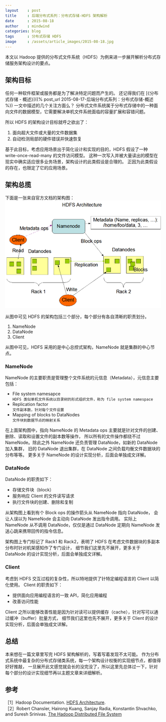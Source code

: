 ```yaml
---
layout    : post
title     : 后端分布式系列：分布式存储-HDFS 架构解析
date      : 2015-08-18
author    : mindwind
categories: blog
tags      : 分布式存储 HDFS
image     : /assets/article_images/2015-08-18.jpg
---
```



本文以 Hadoop 提供的分布式文件系统（HDFS）为例来进一步展开解析分布式存储服务架构设计的要点。


## 架构目标
任何一种软件框架或服务都是为了解决特定问题而产生的。
还记得我们在 [《分布式存储 - 概述》]({% post_url 2015-08-17-后端分布式系列：分布式存储-概述 %}) 一文中描述的几个关注方面么？
分布式文件系统属于分布式存储中的一种面向文件的数据模型，它需要解决单机文件系统面临的容量扩展和容错问题。

所以 HDFS 的架构设计目标就呼之欲出了：

  1. 面向超大文件或大量的文件数据集  
  2. 自动检测局部的硬件错误并快速恢复

基于此目标，考虑应用场景出于简化设计和实现的目的，HDFS 假设了一种 write-once-read-many 的文件访问模型。
这种一次写入并被大量读出的模型在现实中确实适应很多业务场景，架构设计的此类假设是合理的。
正因为此类假设的存在，也限定了它的应用场景。


## 架构总揽
下面是一张来自官方文档的架构图：  
![](/assets/article_images/2015-08-18-1.png)

从图中可见 HDFS 的架构包括三个部分，每个部分有各自清晰的职责划分。

  1. NameNode  
  2. DataNode  
  3. Client

从图中可见，HDFS 采用的是中心总控式架构，NameNode 就是集群的中心节点。

### NameNode
NameNode 的主要职责是管理整个文件系统的元信息（Metadata），元信息主要包括：

  - File system namesapce  
    `HDFS 类似单机文件系统以目录树的形式组织文件，称为 file system namespace`
  - Replication factor  
    `文件副本数，针对每个文件设置`
  - Mapping of blocks to DataNodes  
    `文件块到数据节点的映射关系`

在上面架构图中，指向 NameNode 的 Metadata ops 主要就是针对文件的创建、删除、读取和设置文件的副本数等操作，
所以所有的文件操作都绕不过 NameNode。除此之外 NameNode 还负责管理 DataNode，如新的 DataNode 加入集群，
旧的 DataNode 退出集群，在 DataNode 之间负载均衡文件数据块的分布等等。
更多关于 NameNode 的设计实现分析，后面会单独成文详解。


### DataNode
DataNode 的职责如下：  

  - 存储文件块（block）
  - 服务响应 Client 的文件读写请求  
  - 执行文件块的创建、删除和复制  

从架构图上看到有个 Block ops 的操作箭头从 NameNode 指向 DataNode，
会让人误以为 NameNode 会主动向 DataNode 发出指令调用。
实际上 NameNode 从不调用 DataNode，仅仅是通过 DataNode 定期向 NameNode 发送心跳来携带回传的指令信息。

架构图上专门标记了 Rack1 和 Rack2，表明了 HDFS 在考虑文件数据块的多副本分布时针对机架感知作了专门设计，
细节我们这里先不展开，更多关于 DataNode 的设计实现分析，后面会单独成文详解。


### Client
考虑到 HDFS 交互过程的复杂性，所以特地提供了针特定编程语言的 Client 以简化使用。
Client 的职责如下：

  - 提供面向应用编程语言的一致 API，简化应用编程
  - 改善访问性能

Client 之所以能够改善性能是因为针对读可以提供缓存（cache），针对写可以通过缓冲（buffer）批量方式，
细节我们这里也先不展开，更多关于 Client 的设计实现分析，后面会单独成文详解。


## 总结
本来想在一篇文章里写完 HDFS 架构解析的，写着写着发现不太可能。
作为分布式系统中最复杂的分布式存储类系统，每一个架构设计权衡的实现细节点，都值得好好推敲，
一旦展开此文感觉就会长的没完没了，所以这里先总体过一下，针对每个部分的设计实现细节再以主题文章来详细解析。


## 参考
［1］Hadoop Documentation. [HDFS Architecture](http://hadoop.apache.org/docs/current/hadoop-project-dist/hadoop-hdfs/HdfsDesign.html).  
［2］Robert Chansler, Hairong Kuang, Sanjay Radia, Konstantin Shvachko, and Suresh Srinivas. [The Hadoop Distributed File System](http://www.aosabook.org/en/hdfs.html)
